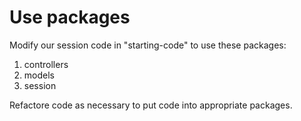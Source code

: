 # Use packages

Modify our session code in "starting-code" to use these packages:

1. controllers
2. models
3. session

Refactore code as necessary to put code into appropriate packages.
